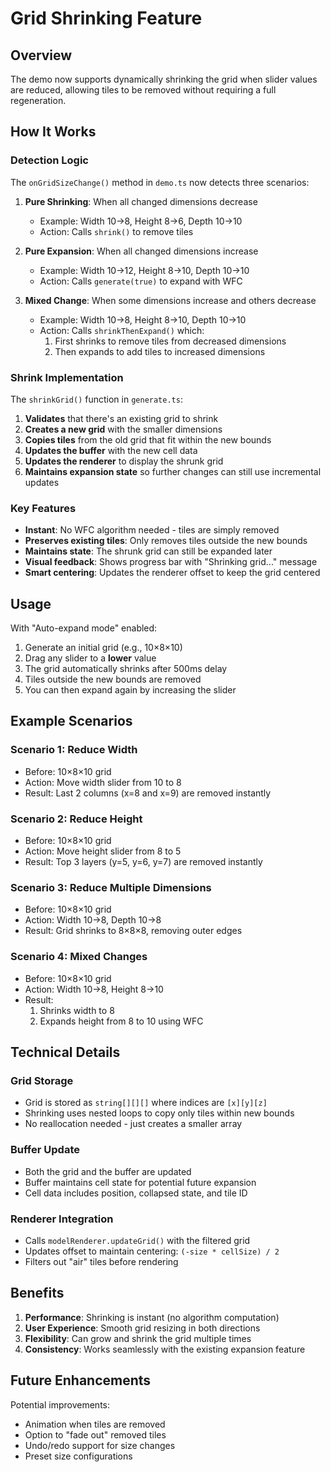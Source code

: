 # Grid Shrinking Feature

## Overview

The demo now supports dynamically shrinking the grid when slider values are reduced, allowing tiles to be removed without requiring a full regeneration.

## How It Works

### Detection Logic

The `onGridSizeChange()` method in `demo.ts` now detects three scenarios:

1. **Pure Shrinking**: When all changed dimensions decrease

   - Example: Width 10→8, Height 8→6, Depth 10→10
   - Action: Calls `shrink()` to remove tiles

2. **Pure Expansion**: When all changed dimensions increase

   - Example: Width 10→12, Height 8→10, Depth 10→10
   - Action: Calls `generate(true)` to expand with WFC

3. **Mixed Change**: When some dimensions increase and others decrease
   - Example: Width 10→8, Height 8→10, Depth 10→10
   - Action: Calls `shrinkThenExpand()` which:
     1. First shrinks to remove tiles from decreased dimensions
     2. Then expands to add tiles to increased dimensions

### Shrink Implementation

The `shrinkGrid()` function in `generate.ts`:

1. **Validates** that there's an existing grid to shrink
2. **Creates a new grid** with the smaller dimensions
3. **Copies tiles** from the old grid that fit within the new bounds
4. **Updates the buffer** with the new cell data
5. **Updates the renderer** to display the shrunk grid
6. **Maintains expansion state** so further changes can still use incremental updates

### Key Features

- **Instant**: No WFC algorithm needed - tiles are simply removed
- **Preserves existing tiles**: Only removes tiles outside the new bounds
- **Maintains state**: The shrunk grid can still be expanded later
- **Visual feedback**: Shows progress bar with "Shrinking grid..." message
- **Smart centering**: Updates the renderer offset to keep the grid centered

## Usage

With "Auto-expand mode" enabled:

1. Generate an initial grid (e.g., 10×8×10)
2. Drag any slider to a **lower** value
3. The grid automatically shrinks after 500ms delay
4. Tiles outside the new bounds are removed
5. You can then expand again by increasing the slider

## Example Scenarios

### Scenario 1: Reduce Width

- Before: 10×8×10 grid
- Action: Move width slider from 10 to 8
- Result: Last 2 columns (x=8 and x=9) are removed instantly

### Scenario 2: Reduce Height

- Before: 10×8×10 grid
- Action: Move height slider from 8 to 5
- Result: Top 3 layers (y=5, y=6, y=7) are removed instantly

### Scenario 3: Reduce Multiple Dimensions

- Before: 10×8×10 grid
- Action: Width 10→8, Depth 10→8
- Result: Grid shrinks to 8×8×8, removing outer edges

### Scenario 4: Mixed Changes

- Before: 10×8×10 grid
- Action: Width 10→8, Height 8→10
- Result:
  1. Shrinks width to 8
  2. Expands height from 8 to 10 using WFC

## Technical Details

### Grid Storage

- Grid is stored as `string[][][]` where indices are `[x][y][z]`
- Shrinking uses nested loops to copy only tiles within new bounds
- No reallocation needed - just creates a smaller array

### Buffer Update

- Both the grid and the buffer are updated
- Buffer maintains cell state for potential future expansion
- Cell data includes position, collapsed state, and tile ID

### Renderer Integration

- Calls `modelRenderer.updateGrid()` with the filtered grid
- Updates offset to maintain centering: `(-size * cellSize) / 2`
- Filters out "air" tiles before rendering

## Benefits

1. **Performance**: Shrinking is instant (no algorithm computation)
2. **User Experience**: Smooth grid resizing in both directions
3. **Flexibility**: Can grow and shrink the grid multiple times
4. **Consistency**: Works seamlessly with the existing expansion feature

## Future Enhancements

Potential improvements:

- Animation when tiles are removed
- Option to "fade out" removed tiles
- Undo/redo support for size changes
- Preset size configurations
